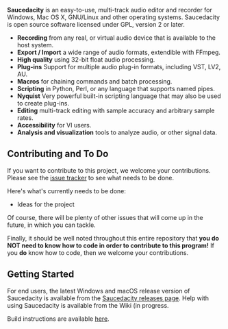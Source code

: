 **Saucedacity** is an easy-to-use, multi-track audio editor and recorder for Windows, Mac OS X, GNU/Linux and other operating systems. Saucedacity is open source software licensed under GPL, version 2 or later.

- **Recording** from any real, or virtual audio device that is available to the host system.
- **Export / Import** a wide range of audio formats, extendible with FFmpeg.
- **High quality** using 32-bit float audio processing.
- **Plug-ins** Support for multiple audio plug-in formats, including VST, LV2, AU.
- **Macros** for chaining commands and batch processing.
- **Scripting** in Python, Perl, or any language that supports named pipes.
- **Nyquist** Very powerful built-in scripting language that may also be used to create plug-ins.
- **Editing** multi-track editing with sample accuracy and arbitrary sample rates.
- **Accessibility** for VI users.
- **Analysis and visualization** tools to analyze audio, or other signal data.

## Contributing and To Do

If you want to contribute to this project, we welcome your contributions. Please see the [issue tracker](https://github.com/generic-pers0n/audacity/issues) to see what needs to be done.

Here's what's currently needs to be done:

* Ideas for the project

Of course, there will be plenty of other issues that will come up in the future, in which you can tackle.

Finally, it should be well noted throughout this entire repository that **you do NOT need to know how to code in order to contribute to this program!** If you **do** know how to code, then we welcome your contributions.

## Getting Started
For end users, the latest Windows and macOS release version of Saucedacity is available from the [Saucedacity releases page](https://github.com/generic-pers0n/saucedacity).
Help with using Saucedacity is available from the Wiki (in progress.

Build instructions are available [here](BUILDING.md).
